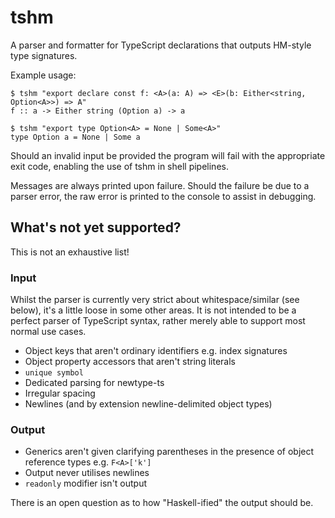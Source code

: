# tshm

A parser and formatter for TypeScript declarations that outputs HM-style type signatures.

Example usage:

```
$ tshm "export declare const f: <A>(a: A) => <E>(b: Either<string, Option<A>>) => A"
f :: a -> Either string (Option a) -> a

$ tshm "export type Option<A> = None | Some<A>"
type Option a = None | Some a
```

Should an invalid input be provided the program will fail with the appropriate exit code, enabling the use of tshm in shell pipelines.

Messages are always printed upon failure. Should the failure be due to a parser error, the raw error is printed to the console to assist in debugging.

## What's not yet supported?

This is not an exhaustive list!

### Input

Whilst the parser is currently very strict about whitespace/similar (see below), it's a little loose in some other areas. It is not intended to be a perfect parser of TypeScript syntax, rather merely able to support most normal use cases.

- Object keys that aren't ordinary identifiers e.g. index signatures
- Object property accessors that aren't string literals
- `unique symbol`
- Dedicated parsing for newtype-ts
- Irregular spacing
- Newlines (and by extension newline-delimited object types)

### Output

- Generics aren't given clarifying parentheses in the presence of object reference types e.g. `F<A>['k']`
- Output never utilises newlines
- `readonly` modifier isn't output

There is an open question as to how "Haskell-ified" the output should be.

